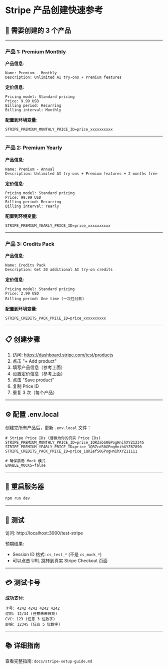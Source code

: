 # Stripe 产品创建快速参考

## 🎯 需要创建的 3 个产品

---

### 产品 1: Premium Monthly

**产品信息**:
```
Name: Premium - Monthly
Description: Unlimited AI try-ons + Premium features
```

**定价信息**:
```
Pricing model: Standard pricing
Price: 9.99 USD
Billing period: Recurring
Billing interval: Monthly
```

**配置到环境变量**:
```env
STRIPE_PREMIUM_MONTHLY_PRICE_ID=price_xxxxxxxxxx
```

---

### 产品 2: Premium Yearly

**产品信息**:
```
Name: Premium - Annual
Description: Unlimited AI try-ons + Premium features + 2 months free
```

**定价信息**:
```
Pricing model: Standard pricing
Price: 99.99 USD
Billing period: Recurring
Billing interval: Yearly
```

**配置到环境变量**:
```env
STRIPE_PREMIUM_YEARLY_PRICE_ID=price_xxxxxxxxxx
```

---

### 产品 3: Credits Pack

**产品信息**:
```
Name: Credits Pack
Description: Get 20 additional AI try-on credits
```

**定价信息**:
```
Pricing model: Standard pricing
Price: 2.99 USD
Billing period: One time (一次性付款)
```

**配置到环境变量**:
```env
STRIPE_CREDITS_PACK_PRICE_ID=price_xxxxxxxxxx
```

---

## 📋 创建步骤

1. 访问: https://dashboard.stripe.com/test/products
2. 点击 "+ Add product"
3. 填写产品信息（参考上面）
4. 设置定价信息（参考上面）
5. 点击 "Save product"
6. 复制 Price ID
7. 重复 3 次（每个产品）

---

## ⚙️ 配置 .env.local

创建完所有产品后，更新 `.env.local` 文件：

```env
# Stripe Price IDs (替换为你的真实 Price IDs)
STRIPE_PREMIUM_MONTHLY_PRICE_ID=price_1QRZabS0GPogHnihXYZ12345
STRIPE_PREMIUM_YEARLY_PRICE_ID=price_1QRZcdS0GPogHnihXYZ67890
STRIPE_CREDITS_PACK_PRICE_ID=price_1QRZefS0GPogHnihXYZ11111

# 确保禁用 Mock 模式
ENABLE_MOCKS=false
```

---

## 🔄 重启服务器

```bash
npm run dev
```

---

## 🧪 测试

访问: http://localhost:3000/test-stripe

预期结果:
- Session ID 格式: `cs_test_*` (不是 `cs_mock_*`)
- 可以点击 URL 跳转到真实 Stripe Checkout 页面

---

## 💳 测试卡号

**成功支付**:
```
卡号: 4242 4242 4242 4242
过期: 12/34 (任意未来日期)
CVC: 123 (任意 3 位数字)
邮编: 12345 (任意 5 位数字)
```

---

## 📚 详细指南

查看完整指南: `docs/stripe-setup-guide.md`


